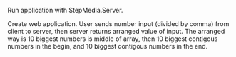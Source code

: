 Run application with StepMedia.Server.

Create web application. User sends number input (divided by comma) from client to server, then server returns arranged value of input. The arranged 
way is 10 biggest numbers is middle of array, then 10 biggest contigous numbers in the begin, and 10 biggest contigous numbers in the end.
